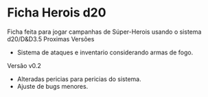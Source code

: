 # Ficha Herois d20
Ficha feita para jogar campanhas de Súper-Herois usando o sistema d20/D&D3.5
Proximas Versões
+ Sistema de ataques e inventario considerando armas de fogo. 

Versão v0.2
* Alteradas pericias para pericias do sistema.
* Ajuste de bugs menores.